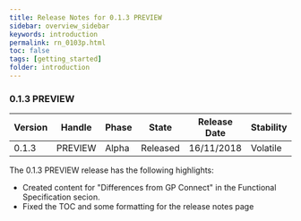 ```yaml
---
title: Release Notes for 0.1.3 PREVIEW
sidebar: overview_sidebar
keywords: introduction
permalink: rn_0103p.html
toc: false
tags: [getting_started]
folder: introduction
---
```


### 0.1.3 PREVIEW

Version | Handle  | Phase | State           | Release Date | Stability
--------|---------|-------|-----------------|--------------|----------------
0.1.3   | PREVIEW | Alpha | Released | 16/11/2018   | Volatile

The 0.1.3 PREVIEW release has the following highlights:
* Created content for "Differences from GP Connect" in the Functional Specification secion.
* Fixed the TOC and some formatting for the release notes page
